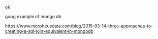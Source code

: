 ok

goog example of mongo db 

https://www.morpheusdata.com/blog/2015-03-14-three-approaches-to-creating-a-sql-join-equivalent-in-mongodb


